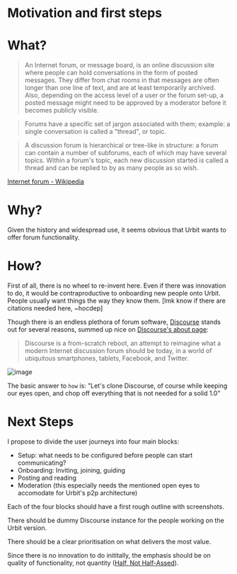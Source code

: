 # Motivation and first steps

# What?

> An Internet forum, or message board, is an online discussion site where people can hold conversations in the form of posted messages. They differ from chat rooms in that messages are often longer than one line of text, and are at least temporarily archived. Also, depending on the access level of a user or the forum set-up, a posted message might need to be approved by a moderator before it becomes publicly visible.

> Forums have a specific set of jargon associated with them; example: a single conversation is called a "thread", or topic.

> A discussion forum is hierarchical or tree-like in structure: a forum can contain a number of subforums, each of which may have several topics. Within a forum's topic, each new discussion started is called a thread and can be replied to by as many people as so wish.

[Internet forum - Wikipedia](https://en.wikipedia.org/wiki/Internet_forum)

# Why?

Given the history and widespread use, it seems obvious that Urbit wants to offer forum functionality.

# How?

First of all, there is no wheel to re-invent here. Even if there was innovation to do, it would be contraproductive to onboarding new people onto Urbit. People usually want things the way they know them. \[lmk know if there are citations needed here, ~hocdep]

Though there is an endless plethora of forum software, [Discourse](https://www.discourse.org/) stands out for several reasons, summed up nice on [Discourse's about page](https://www.discourse.org/about):

> Discourse is a from-scratch reboot, an attempt to reimagine what a modern Internet discussion forum should be today, in a world of ubiquitous smartphones, tablets, Facebook, and Twitter.

![image](https://user-images.githubusercontent.com/170145/108705826-16f3cb00-750e-11eb-8f40-3a6deb9fa5ac.png)

The basic answer to `how` is: "Let's clone Discourse, of course while keeping our eyes open, and chop off everything that is not needed for a solid 1.0"


# Next Steps

I propose to divide the user journeys into four main blocks:

- Setup: what needs to be configured before people can start communicating?
- Onboarding: Inviting, joining, guiding
- Posting and reading
- Moderation (this especially needs the mentioned open eyes to accomodate for Urbit's p2p architecture)

Each of the four blocks should have a first rough outline with screenshots.

There should be dummy Discourse instance for the people working on the Urbit version.

There should be a clear prioritisation on what delivers the most value.

Since there is no innovation to do inititally, the emphasis should be on quality of functionality, not quantity ([Half, Not Half-Assed](https://basecamp.com/gettingreal/05.1-half-not-half-assed)).

